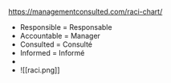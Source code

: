https://managementconsulted.com/raci-chart/

-   Responsible = Responsable
-   Accountable = Manager
-   Consulted = Consulté
-   Informed = Informé
- 
- ![[raci.png]]